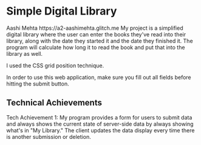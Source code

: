 <h1>Simple Digital Library </h1>
Aashi Mehta
https://a2-aashimehta.glitch.me 
My project is a simplified digital library where the user can enter the books they've read into their library, along with the date they started it and the date they finished it. The program will calculate how long it to read the book and put that into the library as well. 

I used the CSS grid position technique. 

In order to use this web application, make sure you fill out all fields before hitting the submit button. 


<h2> Technical Achievements </h2>
Tech Achievement 1: My program provides a form for users to submit data and always shows the current state of server-side data by always showing what's in "My Library." The client updates the data display every time there is another submission or deletion. 

 
